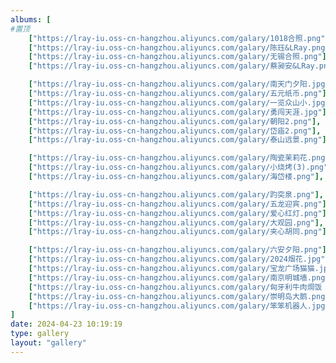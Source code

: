 ```yaml
---
albums: [
#置顶
    ["https://lray-iu.oss-cn-hangzhou.aliyuncs.com/galary/1018合照.png"],
    ["https://lray-iu.oss-cn-hangzhou.aliyuncs.com/galary/陈珏&LRay.png"],
    ["https://lray-iu.oss-cn-hangzhou.aliyuncs.com/galary/无锡合照.png"],
    ["https://lray-iu.oss-cn-hangzhou.aliyuncs.com/galary/蔡昶安&LRay.png"],

    ["https://lray-iu.oss-cn-hangzhou.aliyuncs.com/galary/南天门夕阳.jpg"],
    ["https://lray-iu.oss-cn-hangzhou.aliyuncs.com/galary/五元纸币.png"],
    ["https://lray-iu.oss-cn-hangzhou.aliyuncs.com/galary/一览众山小.jpg"],
    ["https://lray-iu.oss-cn-hangzhou.aliyuncs.com/galary/勇闯天涯.jpg"],
    ["https://lray-iu.oss-cn-hangzhou.aliyuncs.com/galary/朝阳2.png"],
    ["https://lray-iu.oss-cn-hangzhou.aliyuncs.com/galary/岱庙2.png"],
    ["https://lray-iu.oss-cn-hangzhou.aliyuncs.com/galary/泰山远景.png"],

    ["https://lray-iu.oss-cn-hangzhou.aliyuncs.com/galary/陶瓷茉莉花.png"],
    ["https://lray-iu.oss-cn-hangzhou.aliyuncs.com/galary/小烧烤(3).png"],
    ["https://lray-iu.oss-cn-hangzhou.aliyuncs.com/galary/海岱楼.png"],

    ["https://lray-iu.oss-cn-hangzhou.aliyuncs.com/galary/趵突泉.png"],
    ["https://lray-iu.oss-cn-hangzhou.aliyuncs.com/galary/五龙迎宾.png"],
    ["https://lray-iu.oss-cn-hangzhou.aliyuncs.com/galary/爱心红灯.png"],
    ["https://lray-iu.oss-cn-hangzhou.aliyuncs.com/galary/大观园.png"],
    ["https://lray-iu.oss-cn-hangzhou.aliyuncs.com/galary/夹心胡同.png"],

    ["https://lray-iu.oss-cn-hangzhou.aliyuncs.com/galary/六安夕阳.png"],
    ["https://lray-iu.oss-cn-hangzhou.aliyuncs.com/galary/2024烟花.jpg"],
    ["https://lray-iu.oss-cn-hangzhou.aliyuncs.com/galary/宝龙广场猫猫.jpg"],
    ["https://lray-iu.oss-cn-hangzhou.aliyuncs.com/galary/南京明城墙.png"],
    ["https://lray-iu.oss-cn-hangzhou.aliyuncs.com/galary/匈牙利牛肉焗饭【LRay】特供版.jpg"],
    ["https://lray-iu.oss-cn-hangzhou.aliyuncs.com/galary/崇明岛大鹅.png"],
    ["https://lray-iu.oss-cn-hangzhou.aliyuncs.com/galary/笨笨机器人.jpg"],
]
date: 2024-04-23 10:19:19
type: gallery
layout: "gallery"
---
```


<!-- @format -->
